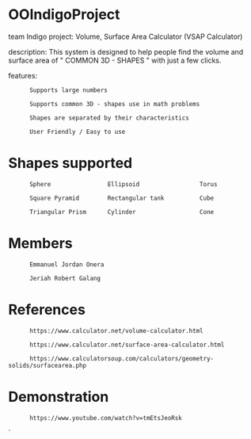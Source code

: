 # OOIndigoProject
team Indigo
project: Volume, Surface Area Calculator
                  (VSAP Calculator)

description: This system is designed to help people find the volume and surface area of " COMMON 3D - SHAPES " with just a few clicks.

features: 

          Supports large numbers

          Supports common 3D - shapes use in math problems
          
          Shapes are separated by their characteristics
          
          User Friendly / Easy to use
          
# Shapes supported

          Sphere                Ellipsoid                 Torus
          
          Square Pyramid        Rectangular tank          Cube
          
          Triangular Prism      Cylinder                  Cone    

# Members

          Emmanuel Jordan Onera
  
          Jeriah Robert Galang
          
# References

          https://www.calculator.net/volume-calculator.html
          
          https://www.calculator.net/surface-area-calculator.html
          
          https://www.calculatorsoup.com/calculators/geometry-solids/surfacearea.php
          
# Demonstration
        
          https://www.youtube.com/watch?v=tmEtsJeoRsk
        
        
  `       
  
  
